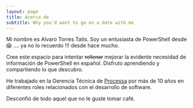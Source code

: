 ```yaml
---
layout: page
title: Acerca de
subtitle: Why you'd want to go on a date with me
---
```


Mi nombre es Alvaro Torres Tatis. Soy un entusiasta de PowerShell desde :scream: …. ya no lo recuerdo !!! desde hace mucho.

Cree este espacio para intentar ~~rellenar~~ mejorar la evidente necesidad de información de PowerShell en español. Disfruto aprendiendo y compartiendo lo que descubro. 

He trabajado en la Gerencia Técnica de [Processa](https://processa.com) por más de 10 años en diferentes roles relacionados con el desarrollo de software. 

Desconfió de todo aquel que no le guste tomar café. 
